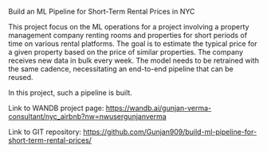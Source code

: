 Build an ML Pipeline for Short-Term Rental Prices in NYC

This project focus on the ML operations for a project involving a property management company renting rooms and properties for short periods of time on various rental platforms. The goal is to estimate the typical price for a given property based on the price of similar properties. The company receives new data in bulk every week. The model needs to be retrained with the same cadence, necessitating an end-to-end pipeline that can be reused.

In this project, such a pipeline is built.

Link to WANDB project page:
https://wandb.ai/gunjan-verma-consultant/nyc_airbnb?nw=nwusergunjanverma

Link to GIT repository:
https://github.com/Gunjan909/build-ml-pipeline-for-short-term-rental-prices/


